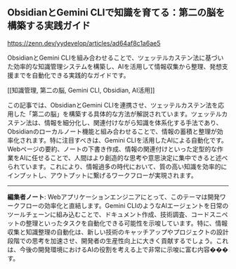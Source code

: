 ## ObsidianとGemini CLIで知識を育てる：第二の脳を構築する実践ガイド

https://zenn.dev/yydevelop/articles/ad64af8c1a6ae5

ObsidianとGemini CLIを組み合わせることで、ツェッテルカステン法に基づいた効率的な知識管理システムを構築し、AIを活用して情報収集から整理、発想支援までを自動化できる実践的なガイドです。

[[知識管理, 第二の脳, Gemini CLI, Obsidian, AI活用]]

この記事では、ObsidianとGemini CLIを連携させ、ツェッテルカステン法を応用した「第二の脳」を構築する具体的な方法が解説されています。ツェッテルカステン法は、情報を細分化し、関連付けながら知識を体系化する手法であり、Obsidianのローカルノート機能と組み合わせることで、情報の蓄積と整理が効率化されます。特に注目すべきは、Gemini CLIを活用したAIによる自動化です。Webページの要約、ノートの下書き作成、情報の関連付けといった定型的な作業をAIに任せることで、人間はより創造的な思考や意思決定に集中できると述べられています。これにより、情報過多の時代において、質の高い知識を効率的にインプットし、アウトプットに繋げるワークフローが実現されます。

---

**編集者ノート**: Webアプリケーションエンジニアにとって、このテーマは開発ワークフローの効率化と直結します。Gemini CLIのようなAIエージェントを日常のツールチェーンに組み込むことで、ドキュメント作成、技術調査、コードスニペットの整理といったタスクを自動化できる可能性を示唆しています。特に、情報収集と知識整理の自動化は、新しい技術のキャッチアップやプロジェクトの設計段階での思考を加速させ、開発者の生産性向上に大きく貢献するでしょう。これは、今後の開発環境におけるAIの役割を考える上で非常に示唆に富む内容���す。
